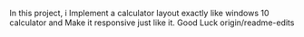 ﻿In this project, i Implement a calculator layout exactly like windows 10 calculator and Make it responsive just like it. Good Luck origin/readme-edits